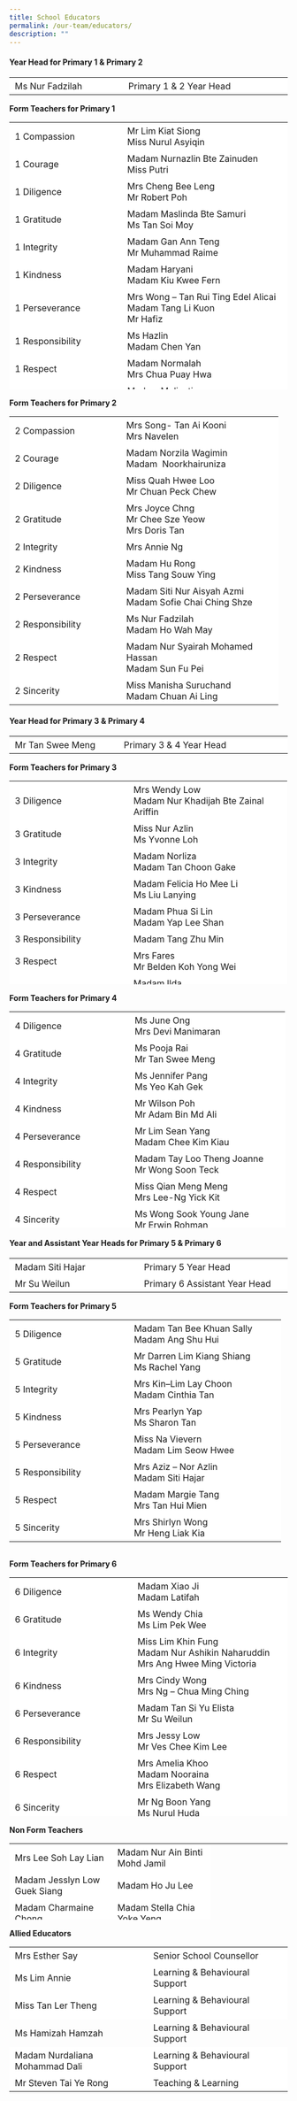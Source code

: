 ```yaml
---
title: School Educators
permalink: /our-team/educators/
description: ""
---
```

#### **Year Head for Primary 1 &amp; Primary 2**

<table border="0" style="box-sizing: inherit; border-collapse: collapse; border-spacing: 0px; max-width: 100%; width: 657px;"><tbody style="box-sizing: inherit;"><tr style="box-sizing: inherit; background: rgb(255, 255, 255);"><td style="box-sizing: inherit; padding: 5px 10px; width: 396.475px;">Ms Nur Fadzilah</td><td style="box-sizing: inherit; padding: 5px 10px; width: 657px;">Primary 1 &amp; 2 Year Head</td></tr></tbody></table>

<b>Form Teachers for Primary 1</b>

<table border="0" style="box-sizing: inherit; border-collapse: collapse; border-spacing: 0px; max-width: 100%; height: 483px; width: 657px;"><tbody style="box-sizing: inherit;"><tr style="box-sizing: inherit; background: rgb(255, 255, 255); height: 23px;"><td style="box-sizing: inherit; padding: 5px 10px; width: 396.475px; height: 23px;">1 Compassion</td><td style="box-sizing: inherit; padding: 5px 10px; width: 800px;">Mr Lim Kiat Siong <br>Miss Nurul Asyiqin</td></tr><tr style="box-sizing: inherit; background: rgb(255, 255, 255); height: 23px;"><td style="box-sizing: inherit; padding: 5px 10px; width: 176.375px; height: 23px;">1 Courage</td><td style="box-sizing: inherit; padding: 5px 10px; width: 260.962px; height: 23px;">Madam Nurnazlin Bte Zainuden<br>Miss Putri</td></tr><tr style="box-sizing: inherit; background: rgb(255, 255, 255); height: 23px;"><td style="box-sizing: inherit; padding: 5px 10px; width: 176.375px; height: 23px;">1 Diligence</td><td style="box-sizing: inherit; padding: 5px 10px; width: 260.962px; height: 23px;">Mrs Cheng Bee Leng<br>Mr Robert Poh</td></tr><tr style="box-sizing: inherit; background: rgb(255, 255, 255); height: 23px;"><td style="box-sizing: inherit; padding: 5px 10px; width: 176.375px; height: 23px;">1 Gratitude</td><td style="box-sizing: inherit; padding: 5px 10px; width: 260.962px; height: 23px;">Madam Maslinda Bte Samuri<br>Ms Tan Soi Moy</td></tr><tr style="box-sizing: inherit; background: rgb(255, 255, 255); height: 23px;"><td style="box-sizing: inherit; padding: 5px 10px; width: 176.375px; height: 23px;">1 Integrity</td><td style="box-sizing: inherit; padding: 5px 10px; width: 260.962px; height: 23px;">Madam Gan Ann Teng<br>Mr Muhammad Raime</td></tr><tr style="box-sizing: inherit; background: rgb(255, 255, 255); height: 23px;"><td style="box-sizing: inherit; padding: 5px 10px; width: 176.375px; height: 23px;">1 Kindness</td><td style="box-sizing: inherit; padding: 5px 10px; width: 260.962px; height: 23px;">Madam Haryani<br>Madam Kiu Kwee Fern</td></tr><tr style="box-sizing: inherit; background: rgb(255, 255, 255); height: 23px;"><td style="box-sizing: inherit; padding: 5px 10px; width: 176.375px; height: 23px;">1 Perseverance</td><td style="box-sizing: inherit; padding: 5px 10px; width: 260.962px; height: 23px;">Mrs Wong –&nbsp;Tan Rui Ting Edel Alicai<br>Madam Tang Li Kuon<br>Mr Hafiz</td></tr><tr style="box-sizing: inherit; background: rgb(255, 255, 255); height: 23px;"><td style="box-sizing: inherit; padding: 5px 10px; width: 176.375px; height: 23px;">1 Responsibility</td><td style="box-sizing: inherit; padding: 5px 10px; width: 260.962px; height: 23px;">Ms Hazlin<br>Madam Chen Yan</td></tr><tr style="box-sizing: inherit; background: rgb(255, 255, 255); height: 23px;"><td style="box-sizing: inherit; padding: 5px 10px; width: 176.375px; height: 23px;">1 Respect</td><td style="box-sizing: inherit; padding: 5px 10px; width: 260.962px; height: 23px;">Madam Normalah<br>Mrs Chua Puay Hwa</td></tr><tr style="box-sizing: inherit; background: rgb(255, 255, 255); height: 23px;"><td style="box-sizing: inherit; padding: 5px 10px; width: 176.375px; height: 23px;">1 Sincerity</td><td style="box-sizing: inherit; padding: 5px 10px; width: 260.962px; height: 23px;">Madam Muliyati<br>Ms Lim Yen Mei Amanda</td></tr></tbody></table>

<b>Form Teachers for Primary 2</b>

<table border="0" style="box-sizing: inherit; border-collapse: collapse; border-spacing: 0px; max-width: 100%; height: 523px; width: 658.362px;"><tbody style="box-sizing: inherit;"><tr style="box-sizing: inherit; background: rgb(255, 255, 255); height: 23px;"><td style="box-sizing: inherit; padding: 5px 10px; width: 181.837px; height: 23px;">2 Compassion</td><td style="box-sizing: inherit; padding: 5px 10px; width: 264.888px; height: 23px;">Mrs Song- Tan Ai Kooni<br>Mrs Navelen</td></tr><tr style="box-sizing: inherit; background: rgb(255, 255, 255); height: 23px;"><td style="box-sizing: inherit; padding: 5px 10px; width: 181.837px; height: 23px;">2 Courage</td><td style="box-sizing: inherit; padding: 5px 10px; width: 264.888px; height: 23px;">Madam Norzila Wagimin<br>Madam&nbsp; Noorkhairuniza</td></tr><tr style="box-sizing: inherit; background: rgb(255, 255, 255); height: 23px;"><td style="box-sizing: inherit; padding: 5px 10px; width: 181.837px; height: 23px;">2 Diligence</td><td style="box-sizing: inherit; padding: 5px 10px; width: 264.888px; height: 23px;">Miss Quah Hwee Loo<br>Mr Chuan Peck Chew</td></tr><tr style="box-sizing: inherit; background: rgb(255, 255, 255); height: 23px;"><td style="box-sizing: inherit; padding: 5px 10px; width: 181.837px; height: 23px;">2 Gratitude</td><td style="box-sizing: inherit; padding: 5px 10px; width: 264.888px; height: 23px;">Mrs Joyce Chng<br>Mr Chee Sze Yeow<br>Mrs Doris Tan</td></tr><tr style="box-sizing: inherit; background: rgb(255, 255, 255); height: 23px;"><td style="box-sizing: inherit; padding: 5px 10px; width: 181.837px; height: 23px;">2 Integrity</td><td style="box-sizing: inherit; padding: 5px 10px; width: 264.888px; height: 23px;">Mrs Annie Ng</td></tr><tr style="box-sizing: inherit; background: rgb(255, 255, 255); height: 23px;"><td style="box-sizing: inherit; padding: 5px 10px; width: 181.837px; height: 23px;">2 Kindness</td><td style="box-sizing: inherit; padding: 5px 10px; width: 264.888px; height: 23px;">Madam Hu Rong<br>Miss Tang Souw Ying</td></tr><tr style="box-sizing: inherit; background: rgb(255, 255, 255); height: 23px;"><td style="box-sizing: inherit; padding: 5px 10px; width: 181.837px; height: 23px;">2 Perseverance</td><td style="box-sizing: inherit; padding: 5px 10px; width: 264.888px; height: 23px;">Madam Siti Nur Aisyah Azmi<br>Madam Sofie Chai Ching Shze</td></tr><tr style="box-sizing: inherit; background: rgb(255, 255, 255); height: 23px;"><td style="box-sizing: inherit; padding: 5px 10px; width: 181.837px; height: 23px;">2 Responsibility</td><td style="box-sizing: inherit; padding: 5px 10px; width: 264.888px; height: 23px;">Ms Nur Fadzilah<br>Madam Ho Wah May</td></tr><tr style="box-sizing: inherit; background: rgb(255, 255, 255);"><td style="box-sizing: inherit; padding: 5px 10px; width: 181.837px;">2 Respect</td><td style="box-sizing: inherit; padding: 5px 10px; width: 264.888px;">Madam Nur Syairah Mohamed Hassan<br>Madam Sun Fu Pei</td></tr><tr style="box-sizing: inherit; background: rgb(255, 255, 255); height: 23px;"><td style="box-sizing: inherit; padding: 5px 10px; width: 181.837px; height: 23px;">2 Sincerity</td><td style="box-sizing: inherit; padding: 5px 10px; width: 264.888px; height: 23px;">Miss Manisha Suruchand <br>Madam Chuan Ai Ling</td></tr></tbody></table>

#### **Year Head for Primary 3 &amp; Primary 4**

<table border="0" style="box-sizing: inherit; border-collapse: collapse; border-spacing: 0px; max-width: 100%; width: 658.463px;"><tbody style="box-sizing: inherit;"><tr style="box-sizing: inherit; background: rgb(255, 255, 255);"><td style="box-sizing: inherit; padding: 5px 10px; width: 395.3px;">Mr Tan Swee Meng</td><td style="box-sizing: inherit; padding: 5px 10px; width: 657px;">Primary 3 &amp; 4 Year Head</td></tr></tbody></table>

<b>Form Teachers for Primary 3</b>

<table border="0" style="box-sizing: inherit; border-collapse: collapse; border-spacing: 0px; max-width: 100%; width: 663.825px; height: 368px;"><tbody style="box-sizing: inherit;"><tr style="box-sizing: inherit; background: rgb(255, 255, 255); height: 23px;"><td style="box-sizing: inherit; padding: 5px 10px; width: 194.688px; height: 23px;">3 Diligence</td><td style="box-sizing: inherit; padding: 5px 10px; width: 267.825px; height: 23px;">Mrs Wendy Low<br>Madam Nur Khadijah Bte Zainal Ariffin</td></tr><tr style="box-sizing: inherit; background: rgb(255, 255, 255); height: 23px;"><td style="box-sizing: inherit; padding: 5px 10px; width: 194.688px; height: 23px;">3 Gratitude</td><td style="box-sizing: inherit; padding: 5px 10px; width: 267.825px; height: 23px;">Miss Nur Azlin<br>Ms Yvonne Loh</td></tr><tr style="box-sizing: inherit; background: rgb(255, 255, 255); height: 23px;"><td style="box-sizing: inherit; padding: 5px 10px; width: 194.688px; height: 23px;">3 Integrity</td><td style="box-sizing: inherit; padding: 5px 10px; width: 267.825px; height: 23px;">Madam Norliza<br>Madam Tan Choon Gake</td></tr><tr style="box-sizing: inherit; background: rgb(255, 255, 255); height: 23px;"><td style="box-sizing: inherit; padding: 5px 10px; width: 194.688px; height: 23px;">3 Kindness</td><td style="box-sizing: inherit; padding: 5px 10px; width: 267.825px; height: 23px;">Madam Felicia Ho Mee Li<br>Ms Liu Lanying</td></tr><tr style="box-sizing: inherit; background: rgb(255, 255, 255); height: 23px;"><td style="box-sizing: inherit; padding: 5px 10px; width: 194.688px; height: 23px;">3 Perseverance</td><td style="box-sizing: inherit; padding: 5px 10px; width: 267.825px; height: 23px;">Madam Phua Si Lin<br>Madam Yap Lee Shan</td></tr><tr style="box-sizing: inherit; background: rgb(255, 255, 255); height: 23px;"><td style="box-sizing: inherit; padding: 5px 10px; width: 194.688px; height: 23px;">3 Responsibility</td><td style="box-sizing: inherit; padding: 5px 10px; width: 267.825px; height: 23px;">Madam Tang Zhu Min</td></tr><tr style="box-sizing: inherit; background: rgb(255, 255, 255); height: 23px;"><td style="box-sizing: inherit; padding: 5px 10px; width: 194.688px; height: 23px;">3 Respect</td><td style="box-sizing: inherit; padding: 5px 10px; width: 267.825px; height: 23px;">Mrs Fares<br>Mr Belden Koh Yong Wei</td></tr><tr style="box-sizing: inherit; background: rgb(255, 255, 255); height: 23px;"><td style="box-sizing: inherit; padding: 5px 10px; width: 194.688px; height: 23px;">3 Sincerity</td><td style="box-sizing: inherit; padding: 5px 10px; width: 267.825px; height: 23px;">Madam Ilda<br>Mr Cheng Zhong</td></tr></tbody></table>

<b>Form Teachers for Primary 4</b>

<table border="0" style="box-sizing: inherit; border-collapse: collapse; border-spacing: 0px; max-width: 100%; height: 391px; width: 661.088px;"><tbody style="box-sizing: inherit;"><tr style="box-sizing: inherit; background: rgb(255, 255, 255); height: 23px;"><td style="box-sizing: inherit; padding: 5px 10px; width: 196.925px; height: 22px;">4 Diligence</td><td style="box-sizing: inherit; padding: 5px 10px; width: 261.938px; height: 22px;">Ms June Ong<br>Mrs Devi Manimaran</td></tr><tr style="box-sizing: inherit; background: rgb(255, 255, 255); height: 23px;"><td style="box-sizing: inherit; padding: 5px 10px; width: 196.925px; height: 23px;">4 Gratitude</td><td style="box-sizing: inherit; padding: 5px 10px; width: 261.938px; height: 23px;">Ms Pooja Rai<br>Mr Tan Swee Meng</td></tr><tr style="box-sizing: inherit; background: rgb(255, 255, 255); height: 23px;"><td style="box-sizing: inherit; padding: 5px 10px; width: 196.925px; height: 23px;">4 Integrity</td><td style="box-sizing: inherit; padding: 5px 10px; width: 261.938px; height: 23px;">Ms Jennifer Pang<br>Ms Yeo Kah Gek</td></tr><tr style="box-sizing: inherit; background: rgb(255, 255, 255); height: 23px;"><td style="box-sizing: inherit; padding: 5px 10px; width: 196.925px; height: 23px;">4 Kindness</td><td style="box-sizing: inherit; padding: 5px 10px; width: 261.938px; height: 23px;">Mr Wilson Poh<br>Mr Adam Bin Md Ali</td></tr><tr style="box-sizing: inherit; background: rgb(255, 255, 255); height: 23px;"><td style="box-sizing: inherit; padding: 5px 10px; width: 196.925px; height: 23px;">4 Perseverance</td><td style="box-sizing: inherit; padding: 5px 10px; width: 261.938px; height: 23px;">Mr Lim Sean Yang<br>Madam Chee Kim Kiau</td></tr><tr style="box-sizing: inherit; background: rgb(255, 255, 255); height: 23px;"><td style="box-sizing: inherit; padding: 5px 10px; width: 196.925px; height: 23px;">4 Responsibility</td><td style="box-sizing: inherit; padding: 5px 10px; width: 261.938px; height: 23px;">Madam Tay Loo Theng Joanne<br>Mr Wong Soon Teck</td></tr><tr style="box-sizing: inherit; background: rgb(255, 255, 255); height: 24px;"><td style="box-sizing: inherit; padding: 5px 10px; width: 196.925px; height: 24px;">4 Respect</td><td style="box-sizing: inherit; padding: 5px 10px; width: 261.938px; height: 24px;">Miss Qian Meng Meng<br>Mrs Lee-Ng Yick Kit</td></tr><tr style="box-sizing: inherit; background: rgb(255, 255, 255); height: 24px;"><td style="box-sizing: inherit; padding: 5px 10px; width: 196.925px; height: 24px;">4 Sincerity</td><td style="box-sizing: inherit; padding: 5px 10px; width: 261.938px; height: 24px;">Ms Wong Sook Young Jane<br>Mr Erwin Rohman</td></tr></tbody></table>

#### **Year and Assistant Year Heads for Primary 5 &amp; Primary 6**

<table border="0" style="box-sizing: inherit; border-collapse: collapse; border-spacing: 0px; max-width: 100%; width: 661.138px;"><tbody style="box-sizing: inherit;"><tr style="box-sizing: inherit; background: rgb(255, 255, 255);"><td style="box-sizing: inherit; padding: 5px 10px; width: 403.85px;">Madam Siti Hajar</td><td style="box-sizing: inherit; padding: 5px 10px; width: 256.288px;">&nbsp;&nbsp;&nbsp;&nbsp;&nbsp;&nbsp;&nbsp;&nbsp;&nbsp;Primary 5 Year Head</td></tr><tr style="box-sizing: inherit; background: rgb(255, 255, 255);"><td style="box-sizing: inherit; padding: 5px 10px; width: 403.85px;">Mr Su Weilun</td><td style="box-sizing: inherit; padding: 5px 10px; width: 657px;">&nbsp;&nbsp;&nbsp;&nbsp;&nbsp;&nbsp;&nbsp;&nbsp;&nbsp;Primary 6 Assistant Year Head</td></tr></tbody></table>

<b>Form Teachers for Primary 5</b>

<table border="0" style="box-sizing: inherit; border-collapse: collapse; border-spacing: 0px; max-width: 100%; width: 661.088px; height: 417px;"><tbody style="box-sizing: inherit;"><tr style="box-sizing: inherit; background: rgb(255, 255, 255); height: 24px;"><td style="box-sizing: inherit; padding: 5px 10px; width: 195.637px; height: 24px;">5 Diligence</td><td style="box-sizing: inherit; padding: 5px 10px; width: 256.475px; height: 24px;">Madam Tan Bee Khuan Sally<br>Madam Ang Shu Hui</td></tr><tr style="box-sizing: inherit; background: rgb(255, 255, 255); height: 24px;"><td style="box-sizing: inherit; padding: 5px 10px; width: 195.637px; height: 24px;">5 Gratitude</td><td style="box-sizing: inherit; padding: 5px 10px; width: 256.475px; height: 24px;">Mr Darren Lim Kiang Shiang<br>Ms Rachel Yang</td></tr><tr style="box-sizing: inherit; background: rgb(255, 255, 255); height: 24px;"><td style="box-sizing: inherit; padding: 5px 10px; width: 195.637px; height: 24px;">5 Integrity</td><td style="box-sizing: inherit; padding: 5px 10px; width: 256.475px; height: 24px;">Mrs Kin–Lim Lay Choon<br>Madam Cinthia Tan</td></tr><tr style="box-sizing: inherit; background: rgb(255, 255, 255); height: 24px;"><td style="box-sizing: inherit; padding: 5px 10px; width: 195.637px; height: 24px;">5 Kindness</td><td style="box-sizing: inherit; padding: 5px 10px; width: 256.475px; height: 24px;">Mrs Pearlyn Yap<br>Ms&nbsp;Sharon Tan</td></tr><tr style="box-sizing: inherit; background: rgb(255, 255, 255); height: 24px;"><td style="box-sizing: inherit; padding: 5px 10px; width: 195.637px; height: 24px;">5 Perseverance</td><td style="box-sizing: inherit; padding: 5px 10px; width: 256.475px; height: 24px;">Miss Na Vievern<br>Madam Lim Seow Hwee</td></tr><tr style="box-sizing: inherit; background: rgb(255, 255, 255); height: 24px;"><td style="box-sizing: inherit; padding: 5px 10px; width: 195.637px; height: 24px;">5&nbsp;Responsibility</td><td style="box-sizing: inherit; padding: 5px 10px; width: 256.475px; height: 24px;">Mrs Aziz – Nor Azlin<br>Madam Siti Hajar</td></tr><tr style="box-sizing: inherit; background: rgb(255, 255, 255); height: 23px;"><td style="box-sizing: inherit; padding: 5px 10px; width: 195.637px; height: 23px;">5&nbsp;Respect</td><td style="box-sizing: inherit; padding: 5px 10px; width: 256.475px; height: 23px;">Madam Margie Tang<br>Mrs Tan Hui Mien</td></tr><tr style="box-sizing: inherit; background: rgb(255, 255, 255); height: 23px;"><td style="box-sizing: inherit; padding: 5px 10px; width: 195.637px; height: 23px;">5 Sincerity</td><td style="box-sizing: inherit; padding: 5px 10px; width: 256.475px; height: 23px;">Mrs Shirlyn Wong<br>Mr Heng Liak Kia</td></tr></tbody></table>

<b>Form Teachers for Primary 6</b>

<table border="0" style="box-sizing: inherit; border-collapse: collapse; border-spacing: 0px; max-width: 100%; width: 663.825px; height: 432px;"><tbody style="box-sizing: inherit;"><tr style="box-sizing: inherit; background: rgb(255, 255, 255); height: 23px;"><td style="box-sizing: inherit; padding: 5px 10px; width: 202.1px; height: 23px;">6 Diligence</td><td style="box-sizing: inherit; padding: 5px 10px; width: 261.938px; height: 23px;">Madam Xiao Ji<br>Madam Latifah</td></tr><tr style="box-sizing: inherit; background: rgb(255, 255, 255); height: 23px;"><td style="box-sizing: inherit; padding: 5px 10px; width: 202.1px; height: 23px;">6 Gratitude</td><td style="box-sizing: inherit; padding: 5px 10px; width: 261.938px; height: 23px;">Ms Wendy Chia<br>Ms Lim Pek Wee</td></tr><tr style="box-sizing: inherit; background: rgb(255, 255, 255); height: 23px;"><td style="box-sizing: inherit; padding: 5px 10px; width: 202.1px; height: 23px;">6 Integrity</td><td style="box-sizing: inherit; padding: 5px 10px; width: 261.938px; height: 23px;">Miss Lim Khin Fung<br>Madam Nur Ashikin Naharuddin<br>Mrs Ang Hwee Ming Victoria</td></tr><tr style="box-sizing: inherit; background: rgb(255, 255, 255); height: 43px;"><td style="box-sizing: inherit; padding: 5px 10px; width: 202.1px; height: 43px;">6 Kindness</td><td style="box-sizing: inherit; padding: 5px 10px; width: 261.938px; height: 43px;">Mrs Cindy Wong<br>Mrs Ng – Chua Ming Ching</td></tr><tr style="box-sizing: inherit; background: rgb(255, 255, 255); height: 23px;"><td style="box-sizing: inherit; padding: 5px 10px; width: 202.1px; height: 23px;">6 Perseverance</td><td style="box-sizing: inherit; padding: 5px 10px; width: 261.938px; height: 23px;">Madam Tan Si Yu Elista<br>Mr Su Weilun</td></tr><tr style="box-sizing: inherit; background: rgb(255, 255, 255); height: 23px;"><td style="box-sizing: inherit; padding: 5px 10px; width: 202.1px; height: 23px;">6 Responsibility</td><td style="box-sizing: inherit; padding: 5px 10px; width: 261.938px; height: 23px;">Mrs Jessy Low<br>Mr Ves Chee Kim Lee</td></tr><tr style="box-sizing: inherit; background: rgb(255, 255, 255); height: 23px;"><td style="box-sizing: inherit; padding: 5px 10px; width: 202.1px; height: 23px;">6 Respect</td><td style="box-sizing: inherit; padding: 5px 10px; width: 261.938px; height: 23px;">Mrs Amelia Khoo<br>Madam Nooraina<br>Mrs Elizabeth Wang</td></tr><tr style="box-sizing: inherit; background: rgb(255, 255, 255); height: 23px;"><td style="box-sizing: inherit; padding: 5px 10px; width: 202.1px; height: 23px;">6 Sincerity</td><td style="box-sizing: inherit; padding: 5px 10px; width: 261.938px; height: 23px;">Mr Ng Boon Yang<br>Ms Nurul Huda</td></tr></tbody></table>

<b>Non Form Teachers</b>

<table border="0" style="box-sizing: inherit; border-collapse: collapse; border-spacing: 0px; max-width: 100%; width: 662.6px; height: 138px;"><tbody style="box-sizing: inherit;"><tr style="box-sizing: inherit; background: rgb(255, 255, 255); height: 23px;"><td style="box-sizing: inherit; padding: 5px 10px; width: 321.225px; height: 23px;">Mrs Lee Soh Lay Lian</td><td style="box-sizing: inherit; padding: 5px 10px; width: 340.375px; height: 23px;">Madam Nur Ain Binti Mohd Jamil</td></tr><tr style="box-sizing: inherit; background: rgb(255, 255, 255); height: 23px;"><td style="box-sizing: inherit; padding: 5px 10px; width: 321.225px; height: 23px;">Madam Jesslyn Low Guek Siang</td><td style="box-sizing: inherit; padding: 5px 10px; width: 340.375px; height: 23px;">Madam Ho Ju Lee</td></tr><tr style="box-sizing: inherit; background: rgb(255, 255, 255); height: 23px;"><td style="box-sizing: inherit; padding: 5px 10px; width: 321.225px; height: 23px;">Madam Charmaine Chong</td><td style="box-sizing: inherit; padding: 5px 10px; width: 340.375px; height: 23px;">Madam Stella Chia Yoke Yeng</td></tr><tr style="box-sizing: inherit; background: rgb(255, 255, 255); height: 23px;"><td style="box-sizing: inherit; padding: 5px 10px; width: 321.225px; height: 23px;">Mrs Tricia Ho</td><td style="box-sizing: inherit; padding: 5px 10px; width: 340.375px; height: 23px;">Madam Chua Hui Lee</td></tr><tr style="box-sizing: inherit; background: rgb(255, 255, 255); height: 23px;"><td style="box-sizing: inherit; padding: 5px 10px; width: 321.225px; height: 23px;">Madam Sivakamy</td><td style="box-sizing: inherit; padding: 5px 10px; width: 321.225px; height: 23px;">Ms Theresa Seow</td><td style="box-sizing: inherit; padding: 5px 10px; width: 340.375px; height: 23px;"></td></tr><tr style="box-sizing: inherit; background: rgb(255, 255, 255); height: 23px;"><td style="box-sizing: inherit; padding: 5px 10px; width: 321.225px; height: 23px;">Madam Ong Yi Wen Yvonne</td><td style="box-sizing: inherit; padding: 5px 10px; width: 321.225px; height: 23px;">Madam Woo Tai Kum</td><td style="box-sizing: inherit; padding: 5px 10px; width: 340.375px; height: 23px;"></td></tr><tr style="box-sizing: inherit; background: rgb(255, 255, 255); height: 23px;"></tr><tr style="box-sizing: inherit; background: rgb(255, 255, 255);"></tr><tr style="box-sizing: inherit; background: rgb(255, 255, 255);"></tr></tbody></table>

<b>Allied Educators</b>

<table border="0" style="box-sizing: inherit; border-collapse: collapse; border-spacing: 0px; max-width: 100%; width: 663.8px;"><tbody style="box-sizing: inherit;"><tr style="box-sizing: inherit; background: rgb(255, 255, 255);"><td style="box-sizing: inherit; padding: 5px 10px; width: 328.862px;">Mrs Esther Say</td><td style="box-sizing: inherit; padding: 5px 10px; width: 333.938px;">Senior School Counsellor</td></tr><tr style="box-sizing: inherit; background: rgb(255, 255, 255);"><td style="box-sizing: inherit; padding: 5px 10px; width: 328.862px;">Ms Lim Annie</td><td style="box-sizing: inherit; padding: 5px 10px; width: 333.938px;">Learning &amp; Behavioural Support</td></tr><tr style="box-sizing: inherit; background: rgb(255, 255, 255);"><td style="box-sizing: inherit; padding: 5px 10px; width: 328.862px;">Miss Tan Ler Theng</td><td style="box-sizing: inherit; padding: 5px 10px; width: 333.938px;">Learning &amp; Behavioural Support</td></tr><tr style="box-sizing: inherit; background: rgb255, 255, 255);"><td style="box-sizing: inherit; padding: 5px 10px; width: 328.862px;">Ms Hamizah Hamzah</td><td style="box-sizing: inherit; padding: 5px 10px; width: 333.938px;">Learning &amp; Behavioural Support</td></tr><tr style="box-sizing: inherit; background: rgb(255, 255, 255);"><td style="box-sizing: inherit; padding: 5px 10px; width: 328.862px;">Madam Nurdaliana Mohammad Dali</td><td style="box-sizing: inherit; padding: 5px 10px; width: 333.938px;">Learning &amp; Behavioural Support</td></tr><tr style="box-sizing: inherit; background: rgb(255, 255, 255);"><td style="box-sizing: inherit; padding: 5px 10px; width: 328.862px;">Mr Steven Tai Ye Rong</td><td style="box-sizing: inherit; padding: 5px 10px; width: 333.938px;">Teaching &amp; Learning</td></tr></tbody></table>